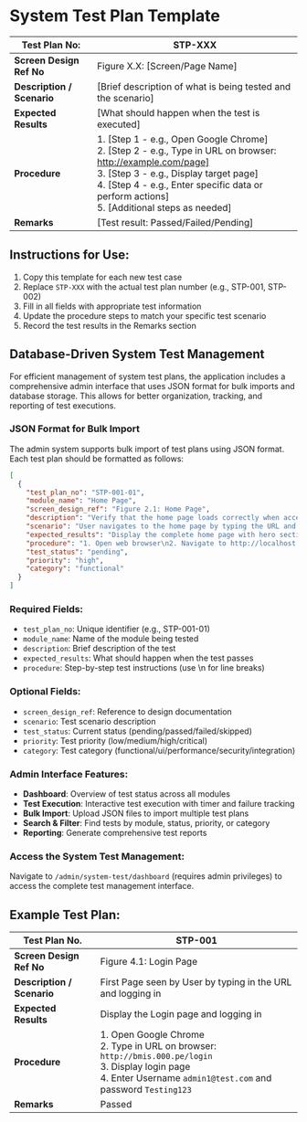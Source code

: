 # System Test Plan Template

| **Test Plan No:** | STP-XXX |
|-------------------|---------|
| **Screen Design Ref No** | Figure X.X: [Screen/Page Name] |
| **Description / Scenario** | [Brief description of what is being tested and the scenario] |
| **Expected Results** | [What should happen when the test is executed] |
| **Procedure** | 1. [Step 1 - e.g., Open Google Chrome] <br> 2. [Step 2 - e.g., Type in URL on browser: http://example.com/page] <br> 3. [Step 3 - e.g., Display target page] <br> 4. [Step 4 - e.g., Enter specific data or perform actions] <br> 5. [Additional steps as needed] |
| **Remarks** | [Test result: Passed/Failed/Pending] |

## Instructions for Use:
1. Copy this template for each new test case
2. Replace `STP-XXX` with the actual test plan number (e.g., STP-001, STP-002)
3. Fill in all fields with appropriate test information
4. Update the procedure steps to match your specific test scenario
5. Record the test results in the Remarks section

## Database-Driven System Test Management

For efficient management of system test plans, the application includes a comprehensive admin interface that uses JSON format for bulk imports and database storage. This allows for better organization, tracking, and reporting of test executions.

### JSON Format for Bulk Import

The admin system supports bulk import of test plans using JSON format. Each test plan should be formatted as follows:

```json
[
  {
    "test_plan_no": "STP-001-01",
    "module_name": "Home Page",
    "screen_design_ref": "Figure 2.1: Home Page",
    "description": "Verify that the home page loads correctly when accessing the root URL",
    "scenario": "User navigates to the home page by typing the URL and expecting to see all content sections",
    "expected_results": "Display the complete home page with hero section, features, learning modules, and CTA sections",
    "procedure": "1. Open web browser\n2. Navigate to http://localhost:5000/\n3. Verify page loads completely\n4. Check all sections are visible (Hero, Features, Learning Modules, CTA)",
    "test_status": "pending",
    "priority": "high",
    "category": "functional"
  }
]
```

### Required Fields:
- `test_plan_no`: Unique identifier (e.g., STP-001-01)
- `module_name`: Name of the module being tested
- `description`: Brief description of the test
- `expected_results`: What should happen when the test passes
- `procedure`: Step-by-step test instructions (use \n for line breaks)

### Optional Fields:
- `screen_design_ref`: Reference to design documentation
- `scenario`: Test scenario description
- `test_status`: Current status (pending/passed/failed/skipped)
- `priority`: Test priority (low/medium/high/critical)
- `category`: Test category (functional/ui/performance/security/integration)

### Admin Interface Features:
- **Dashboard**: Overview of test status across all modules
- **Test Execution**: Interactive test execution with timer and failure tracking
- **Bulk Import**: Upload JSON files to import multiple test plans
- **Search & Filter**: Find tests by module, status, priority, or category
- **Reporting**: Generate comprehensive test reports

### Access the System Test Management:
Navigate to `/admin/system-test/dashboard` (requires admin privileges) to access the complete test management interface.

## Example Test Plan:

| **Test Plan No.** | STP-001 |
|---------------------------|------------------------|
| **Screen Design Ref No** | Figure 4.1: Login Page |
| **Description / Scenario** | First Page seen by User by typing in the URL and logging in |
| **Expected Results** | Display the Login page and logging in |
| **Procedure** | 1. Open Google Chrome <br> 2. Type in URL on browser: `http://bmis.000.pe/login` <br> 3. Display login page <br> 4. Enter Username `admin1@test.com` and password `Testing123` |
| **Remarks** | Passed |
